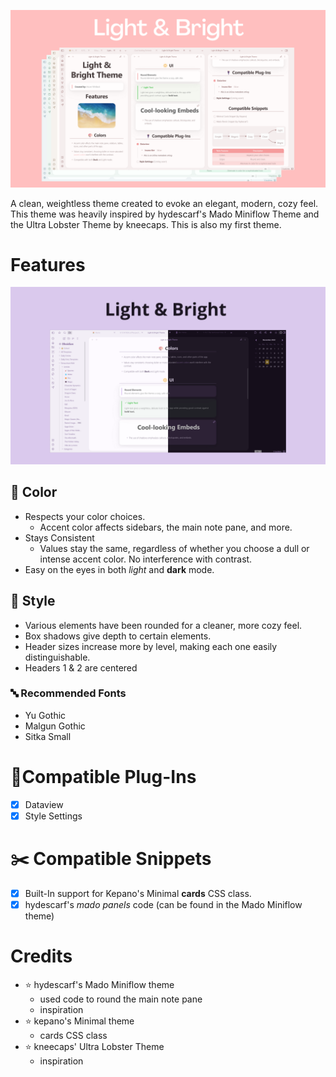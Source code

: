 ![](assets/main-image.png)

A clean, weightless theme created to evoke an elegant, modern, cozy feel. This theme was heavily inspired by hydescarf's Mado Miniflow Theme and the Ultra Lobster Theme by kneecaps. This is also my first theme.

# Features

![](assets/light-and-dark.png)

## 🎨 Color
- Respects your color choices.
  - Accent color affects sidebars, the main note pane, and more.
- Stays Consistent
  - Values stay the same, regardless of whether you choose a dull or intense accent color. No interference with contrast.
- Easy on the eyes in both *light* and **dark** mode.

## 🎩 Style
- Various elements have been rounded for a cleaner, more cozy feel.
- Box shadows give depth to certain elements.
- Header sizes increase more by level, making each one easily distinguishable.
- Headers 1 & 2 are centered
### 🔤 Recommended Fonts
- Yu Gothic
- Malgun Gothic
- Sitka Small
 
 
# 🔌Compatible Plug-Ins
- [x] Dataview
- [x] Style Settings 
# ✂️ Compatible Snippets
- [x] Built-In support for Kepano's Minimal **cards** CSS class.
- [x] hydescarf's *mado panels* code (can be found in the Mado Miniflow theme)

# Credits
- ⭐ hydescarf's Mado Miniflow theme
  - used code to round the main note pane
  - inspiration
- ⭐ kepano's Minimal theme
  - cards CSS class
- ⭐ kneecaps' Ultra Lobster Theme
  - inspiration



